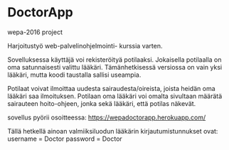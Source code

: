 # DoctorApp
wepa-2016 project


Harjoitustyö web-palvelinohjelmointi- kurssia varten.

Sovelluksessa käyttäjä voi rekisteröityä potilaaksi.
Jokaisella potilaalla on oma satunnaisesti valittu lääkäri. Tämänhetkisessä versiossa on vain yksi lääkäri, mutta koodi taustalla
sallisi useampia.

Potilaat voivat ilmoittaa uudesta sairaudesta/oireista, joista heidän oma lääkäri saa ilmoituksen.
Potilaan oma lääkäri voi omalta sivultaan määrätä sairauteen hoito-ohjeen, jonka sekä lääkäri, että potilas näkevät. 

sovellus pyörii osoitteessa: https://wepadoctorapp.herokuapp.com/

Tällä hetkellä ainoan valmiiksiluodun lääkärin kirjautumistunnukset ovat:
username = Doctor
password = Doctor

